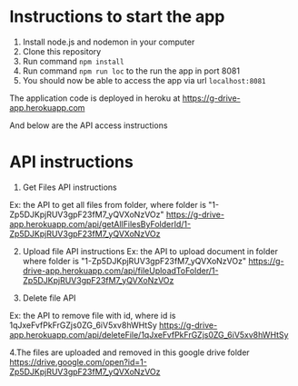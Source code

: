 # Instructions to start the app
1. Install node.js and nodemon in your computer
2. Clone this repository
3. Run command `npm install`
4. Run command `npm run loc` to the run the app in port 8081
5. You should now be able to access the app via url `localhost:8081`


The application code is deployed in heroku at https://g-drive-app.herokuapp.com

And below are the API access instructions

# API instructions

1. Get Files API instructions 

Ex: the API to get all files from folder, where folder is "1-Zp5DJKpjRUV3gpF23fM7_yQVXoNzVOz"
https://g-drive-app.herokuapp.com/api/getAllFilesByFolderId/1-Zp5DJKpjRUV3gpF23fM7_yQVXoNzVOz 

2. Upload file API instructions
Ex: the API to upload document in folder where folder is "1-Zp5DJKpjRUV3gpF23fM7_yQVXoNzVOz"
https://g-drive-app.herokuapp.com/api/fileUploadToFolder/1-Zp5DJKpjRUV3gpF23fM7_yQVXoNzVOz

3. Delete file API

Ex: the API to remove file with id, where id is 1qJxeFvfPkFrGZjs0ZG_6iV5xv8hWHtSy
https://g-drive-app.herokuapp.com/api/deleteFile/1qJxeFvfPkFrGZjs0ZG_6iV5xv8hWHtSy


4.The files are uploaded and removed in this google drive folder https://drive.google.com/open?id=1-Zp5DJKpjRUV3gpF23fM7_yQVXoNzVOz


